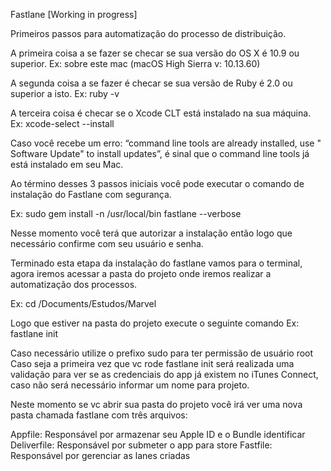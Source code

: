 Fastlane [Working in progress]

Primeiros passos para automatização do processo de distribuição.

A primeira coisa a se fazer se checar se sua versão do OS X é 10.9 ou superior.
Ex: sobre este mac (macOS High Sierra v: 10.13.60)

A segunda coisa a se fazer é checar se sua versão de Ruby é 2.0 ou superior a isto.
Ex: ruby -v

A terceira coisa é checar se o Xcode CLT está instalado na sua máquina.
Ex: xcode-select --install

Caso você recebe um erro: “command line tools are already installed, use
" Software Update" to install updates”, é sinal que o command line tools já está instalado em seu Mac.

Ao término desses 3 passos iniciais você pode executar o comando de instalação do Fastlane com segurança.

Ex: sudo gem install -n /usr/local/bin fastlane --verbose

Nesse momento você terá que autorizar a instalação então logo que necessário confirme com     seu usuário e senha.

Terminado esta etapa da instalação do fastlane vamos para o terminal, agora iremos acessar a pasta do projeto onde iremos realizar a automatização dos processos.

Ex: cd /Documents/Estudos/Marvel

Logo que estiver na pasta do projeto execute o seguinte comando
Ex: fastlane init 

Caso necessário utilize o prefixo sudo para ter permissão de usuário root
Caso seja a primeira vez que vc rode fastlane init será realizada uma validação para ver se as credenciais do app já existem no iTunes Connect, caso não será necessário informar um nome para projeto.

Neste momento se vc abrir sua pasta do projeto você irá ver uma nova pasta chamada fastlane com três arquivos:

Appfile: Responsável por armazenar seu Apple ID e o Bundle identificar 
Deliverfile: Responsável por submeter o app para store
Fastfile:  Responsável por gerenciar as lanes criadas 


